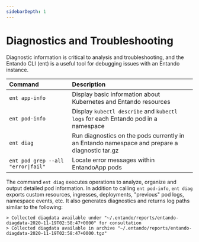 ```yaml
---
sidebarDepth: 1
---
```


# Diagnostics and Troubleshooting

Diagnostic information is critical to analysis and troubleshooting, and the Entando CLI (ent) is a useful tool for debugging issues with an Entando instance. 

| Command | Description
| :- | :-
| `ent app-info` | Display basic information about Kubernetes and Entando resources
| `ent pod-info` | Display `kubectl describe` and `kubectl logs` for each Entando pod in a namespace
| `ent diag` | Run diagnostics on the pods currently in an Entando namespace and prepare a diagnostic tar.gz
| `ent pod grep --all "error\|fail"` | Locate error messages within EntandoApp pods 

The command `ent diag` executes operations to analyze, organize and output detailed pod information. In addition to calling `ent pod-info`, `ent diag` exports custom resources, ingresses, deployments, "previous" pod logs, namespace events, etc. It also generates diagnostics and returns log paths similar to the following:
```
> Collected diagdata available under "~/.entando/reports/entando-diagdata-2020-11-19T02:58:47+0000" for consultation
> Collected diagdata available in archive "~/.entando/reports/entando-diagdata-2020-11-19T02:58:47+0000.tgz"
```